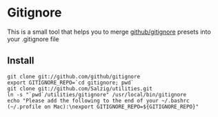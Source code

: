 Gitignore
=========
This is a small tool that helps you to merge [github/gitignore](http://github.com/github/gitignore) presets into your .gitignore file

Install
-------
    git clone git://github.com/github/gitignore
    export GITIGNORE_REPO=`cd gitignore; pwd`
    git clone git://github.com/Salzig/utilities.git
    ln -s "`pwd`/utilities/gitignore" /usr/local/bin/gitignore
    echo "Please add the following to the end of your ~/.bashrc (~/.profile on Mac):\nexport GITIGNORE_REPO=${GITIGNORE_REPO}"
